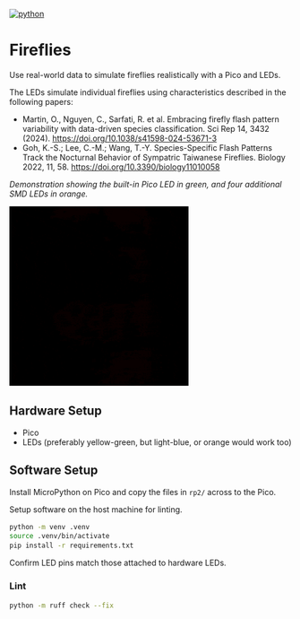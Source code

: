 [![python](https://img.shields.io/badge/MicroPython-1.23-blue?style=for-the-badge&logo=python&logoColor=FFD43B)](https://docs.micropython.org/en/v1.23.0/)

# Fireflies

Use real-world data to simulate fireflies realistically with a Pico and LEDs.

The LEDs simulate individual fireflies using characteristics described in the following papers:

- Martin, O., Nguyen, C., Sarfati, R. et al. Embracing firefly flash pattern variability with data-driven species classification. Sci Rep 14, 3432 (2024). https://doi.org/10.1038/s41598-024-53671-3
- Goh, K.-S.; Lee, C.-M.; Wang, T.-Y. Species-Specific Flash Patterns Track the Nocturnal Behavior of Sympatric Taiwanese Fireflies. Biology 2022, 11, 58. https://doi.org/10.3390/biology11010058

_Demonstration showing the built-in Pico LED in green, and four additional SMD LEDs in orange._

![Flashing LEDs](lights.gif)

## Hardware Setup

- Pico
- LEDs (preferably yellow-green, but light-blue, or orange would work too)

## Software Setup

Install MicroPython on Pico and copy the files in `rp2/` across to the Pico.

Setup software on the host machine for linting.

```sh
python -m venv .venv
source .venv/bin/activate
pip install -r requirements.txt
```

Confirm LED pins match those attached to hardware LEDs.

### Lint

```sh
python -m ruff check --fix
```
